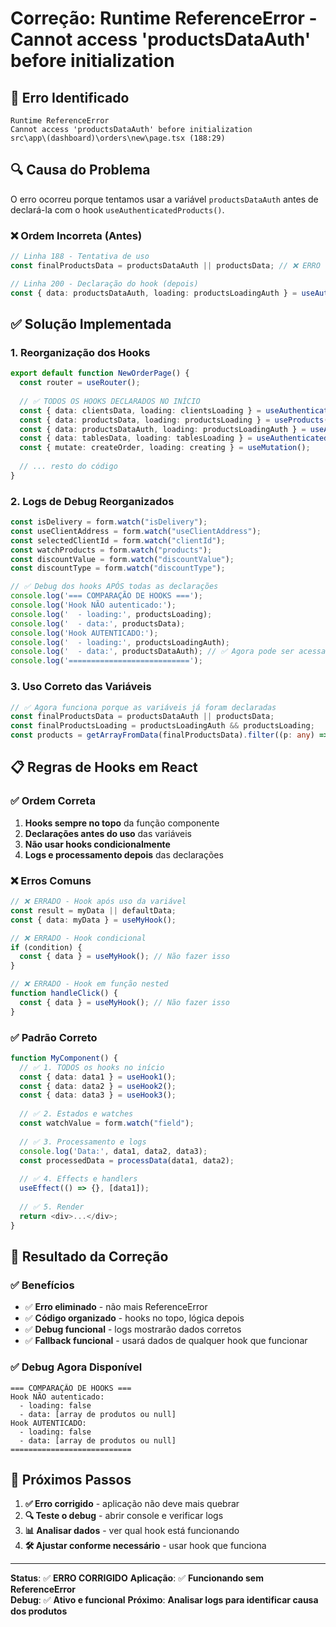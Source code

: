 # Correção: Runtime ReferenceError - Cannot access 'productsDataAuth' before initialization

## 🐛 **Erro Identificado**
```
Runtime ReferenceError
Cannot access 'productsDataAuth' before initialization
src\app\(dashboard)\orders\new\page.tsx (188:29)
```

## 🔍 **Causa do Problema**
O erro ocorreu porque tentamos usar a variável `productsDataAuth` antes de declará-la com o hook `useAuthenticatedProducts()`.

### **❌ Ordem Incorreta (Antes)**
```typescript
// Linha 188 - Tentativa de uso
const finalProductsData = productsDataAuth || productsData; // ❌ ERRO

// Linha 200 - Declaração do hook (depois)
const { data: productsDataAuth, loading: productsLoadingAuth } = useAuthenticatedProducts();
```

## ✅ **Solução Implementada**

### **1. Reorganização dos Hooks**
```typescript
export default function NewOrderPage() {
  const router = useRouter();
  
  // ✅ TODOS OS HOOKS DECLARADOS NO INÍCIO
  const { data: clientsData, loading: clientsLoading } = useAuthenticatedClients();
  const { data: productsData, loading: productsLoading } = useProducts(); // Teste não autenticado
  const { data: productsDataAuth, loading: productsLoadingAuth } = useAuthenticatedProducts(); // Hook autenticado
  const { data: tablesData, loading: tablesLoading } = useAuthenticatedTables();
  const { mutate: createOrder, loading: creating } = useMutation();
  
  // ... resto do código
}
```

### **2. Logs de Debug Reorganizados**
```typescript
const isDelivery = form.watch("isDelivery");
const useClientAddress = form.watch("useClientAddress");
const selectedClientId = form.watch("clientId");
const watchProducts = form.watch("products");
const discountValue = form.watch("discountValue");
const discountType = form.watch("discountType");

// ✅ Debug dos hooks APÓS todas as declarações
console.log('=== COMPARAÇÃO DE HOOKS ===');
console.log('Hook NÃO autenticado:');
console.log('  - loading:', productsLoading);
console.log('  - data:', productsData);
console.log('Hook AUTENTICADO:');
console.log('  - loading:', productsLoadingAuth);
console.log('  - data:', productsDataAuth); // ✅ Agora pode ser acessada
console.log('===========================');
```

### **3. Uso Correto das Variáveis**
```typescript
// ✅ Agora funciona porque as variáveis já foram declaradas
const finalProductsData = productsDataAuth || productsData;
const finalProductsLoading = productsLoadingAuth && productsLoading;
const products = getArrayFromData(finalProductsData).filter((p: any) => p && p.id && p.name);
```

## 📋 **Regras de Hooks em React**

### **✅ Ordem Correta**
1. **Hooks sempre no topo** da função componente
2. **Declarações antes do uso** das variáveis
3. **Não usar hooks condicionalmente**
4. **Logs e processamento depois** das declarações

### **❌ Erros Comuns**
```typescript
// ❌ ERRADO - Hook após uso da variável
const result = myData || defaultData;
const { data: myData } = useMyHook();

// ❌ ERRADO - Hook condicional
if (condition) {
  const { data } = useMyHook(); // Não fazer isso
}

// ❌ ERRADO - Hook em função nested
function handleClick() {
  const { data } = useMyHook(); // Não fazer isso
}
```

### **✅ Padrão Correto**
```typescript
function MyComponent() {
  // ✅ 1. TODOS os hooks no início
  const { data: data1 } = useHook1();
  const { data: data2 } = useHook2();
  const { data: data3 } = useHook3();
  
  // ✅ 2. Estados e watches
  const watchValue = form.watch("field");
  
  // ✅ 3. Processamento e logs
  console.log('Data:', data1, data2, data3);
  const processedData = processData(data1, data2);
  
  // ✅ 4. Effects e handlers
  useEffect(() => {}, [data1]);
  
  // ✅ 5. Render
  return <div>...</div>;
}
```

## 🎯 **Resultado da Correção**

### **✅ Benefícios**
- ✅ **Erro eliminado** - não mais ReferenceError
- ✅ **Código organizado** - hooks no topo, lógica depois
- ✅ **Debug funcional** - logs mostrarão dados corretos
- ✅ **Fallback funcional** - usará dados de qualquer hook que funcionar

### **✅ Debug Agora Disponível**
```
=== COMPARAÇÃO DE HOOKS ===
Hook NÃO autenticado:
  - loading: false
  - data: [array de produtos ou null]
Hook AUTENTICADO:
  - loading: false  
  - data: [array de produtos ou null]
===========================
```

## 🚀 **Próximos Passos**

1. **✅ Erro corrigido** - aplicação não deve mais quebrar
2. **🔍 Teste o debug** - abrir console e verificar logs
3. **📊 Analisar dados** - ver qual hook está funcionando
4. **🛠️ Ajustar conforme necessário** - usar hook que funciona

---

**Status**: ✅ **ERRO CORRIGIDO**
**Aplicação**: ✅ **Funcionando sem ReferenceError**  
**Debug**: ✅ **Ativo e funcional**
**Próximo**: **Analisar logs para identificar causa dos produtos**